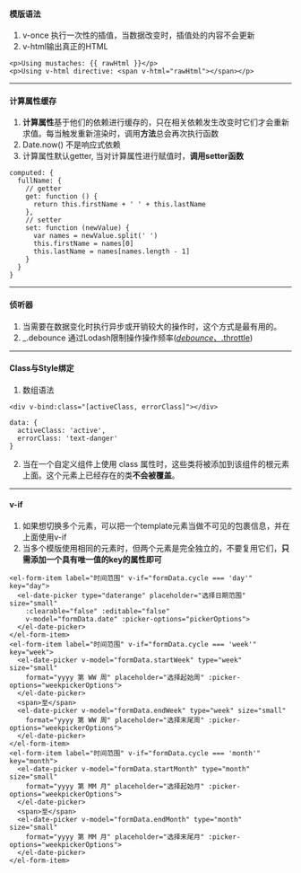 #### 模版语法
1. v-once 执行一次性的插值，当数据改变时，插值处的内容不会更新
2. v-html输出真正的HTML
  ```
  <p>Using mustaches: {{ rawHtml }}</p>
  <p>Using v-html directive: <span v-html="rawHtml"></span></p>
  ```
***

#### 计算属性缓存
1. **计算属性**基于他们的依赖进行缓存的，只在相关依赖发生改变时它们才会重新求值。每当触发重新渲染时，调用**方法**总会再次执行函数
2. Date.now() 不是响应式依赖
3. 计算属性默认getter, 当对计算属性进行赋值时，**调用setter函数**
  ```
  computed: {
    fullName: {
      // getter
      get: function () {
        return this.firstName + ' ' + this.lastName
      },
      // setter
      set: function (newValue) {
        var names = newValue.split(' ')
        this.firstName = names[0]
        this.lastName = names[names.length - 1]
      }
    }
  }
  ```
***

#### 侦听器
1. 当需要在数据变化时执行异步或开销较大的操作时，这个方式是最有用的。
2. _.debounce 通过Lodash限制操作操作频率([_debounce、_.throttle](https://lodash.com/docs#debounce))
***

#### Class与Style绑定
1. 数组语法
  ```
  <div v-bind:class="[activeClass, errorClass]"></div>
  ```
  ```
  data: {
    activeClass: 'active',
    errorClass: 'text-danger'
  }
  ```
2. 当在一个自定义组件上使用 class 属性时，这些类将被添加到该组件的根元素上面。这个元素上已经存在的类**不会被覆盖**。
***

#### v-if
1. 如果想切换多个元素，可以把一个template元素当做不可见的包裹信息，并在上面使用v-if
2. 当多个模版使用相同的元素时，但两个元素是完全独立的，不要复用它们，**只需添加一个具有唯一值的key的属性即可**
  ```
  <el-form-item label="时间范围" v-if="formData.cycle === 'day'" key="day">
    <el-date-picker type="daterange" placeholder="选择日期范围" size="small"
      :clearable="false" :editable="false"
      v-model="formData.date" :picker-options="pickerOptions">
    </el-date-picker>
  </el-form-item>
  <el-form-item label="时间范围" v-if="formData.cycle === 'week'" key="week">
    <el-date-picker v-model="formData.startWeek" type="week" size="small"
      format="yyyy 第 WW 周" placeholder="选择起始周" :picker-options="weekpickerOptions">
    </el-date-picker>
    <span>至</span>
    <el-date-picker v-model="formData.endWeek" type="week" size="small"
      format="yyyy 第 WW 周" placeholder="选择末尾周" :picker-options="weekpickerOptions">
    </el-date-picker>
  </el-form-item>
  <el-form-item label="时间范围" v-if="formData.cycle === 'month'" key="month">
    <el-date-picker v-model="formData.startMonth" type="month" size="small"
      format="yyyy 第 MM 月" placeholder="选择起始月" :picker-options="weekpickerOptions">
    </el-date-picker>
    <span>至</span>
    <el-date-picker v-model="formData.endMonth" type="month" size="small"
      format="yyyy 第 MM 月" placeholder="选择末尾月" :picker-options="weekpickerOptions">
    </el-date-picker>
  </el-form-item>
  ```

